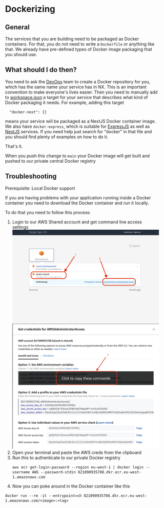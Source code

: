 # Dockerizing

## General

The services that you are building need to be packaged as Docker containers. For that, you do not need to write a `Dockerfile` or anything like that. We already have pre-defined types of Docker image packaging that you should use.

## What should I do then?

You need to ask the [DevOps](personas.md#devops) team to create a Docker repository for you, which has the same name your service has in NX. This is an important convention to make everyone's lives easier. Then you need to manually add to [workspace.json](https://github.com/island-is/island.is/blob/master/workspace.json) a target for your service that describes what kind of Docker packaging it needs. For example, adding this target

```
  "docker-next": {}
```

means your service will be packaged as a NextJS Docker container image. We also have `docker-express`, which is suitable for [ExpressJS](https://expressjs.com) as well as [NestJS](https://nestjs.com) services. If you need help just search for "docker" in that file and you should find plenty of examples on how to do it.

That's it.

When you push this change to `main` your Docker image will get built and pushed to our private central Docker registry

## Troubleshooting

Prerequisite: Local Docker support

If you are having problems with your application running inside a Docker container you need to download the Docker container and run it locally.

To do that you need to follow this process:

1. Login to our AWS Shared account and get command line access settings
   ![Login](images/aws-login.png)
   ![Env copy](images/aws-env-setup.png)
2. Open your terminal and paste the AWS creds from the clipboard
3. Run this to authenticate to our private Docker registry
   ```
   aws ecr get-login-password --region eu-west-1 | docker login --username AWS --password-stdin 821090935708.dkr.ecr.eu-west-1.amazonaws.com
   ```
4. Now you can poke around in the Docker container like this
  ```
  docker run --rm -it --entrypoint=sh 821090935708.dkr.ecr.eu-west-1.amazonaws.com/<image>:<tag>
  ```